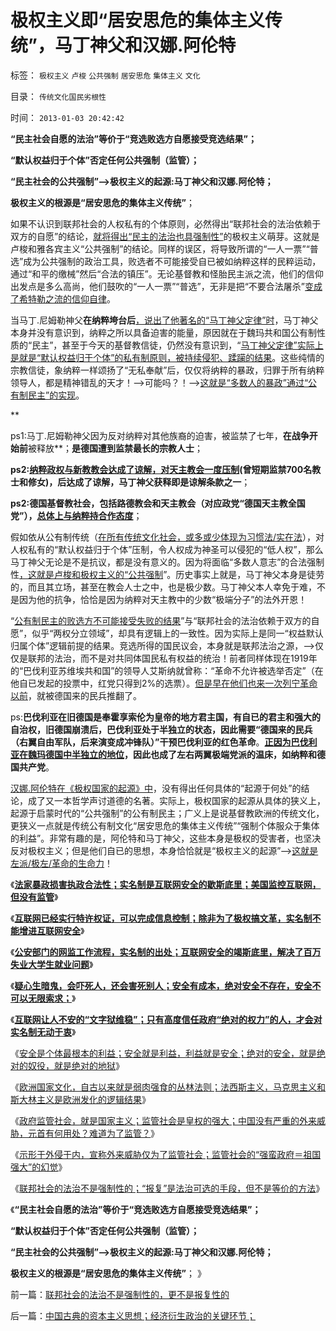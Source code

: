 # 极权主义即“居安思危的集体主义传统”，马丁神父和汉娜.阿伦特

标签： `极权主义` `卢梭` `公共强制` `居安思危` `集体主义` `文化` 

目录： `传统文化国民劣根性`

时间： `2013-01-03 20:42:42`

**“民主社会自愿的法治”等价于“竞选败选方自愿接受竞选结果”；**

**“默认权益归于个体”否定任何公共强制（监管）；**

**“民主社会的公共强制”——>极权主义的起源:马丁神父和汉娜.阿伦特；**

**极权主义的根源是“居安思危的集体主义传统”**；

如果不认识到联邦社会的人权私有的个体原则，必然得出“联邦社会的法治依赖于双方的自愿”的结论，[就将得出“民主的法治也具强制性”](../../../2012/10/2/公有制不存在法治的可行性，虽然私有制也有冤假错案.md)的极权主义萌芽。这就是卢梭和雅各宾主义“公共强制”的结论。同样的误区，将导致所谓的“一人一票”“普选”成为公共强制的政治工具，败选者不可能接受自已被如纳粹这样的民粹运动，通过“和平的缴械”然后“合法的镇压”。无论基督教和怪胎民主派之流，他们的信仰出发点是多么高尚，他们鼓吹的“一人一票”“普选”，无非是把“不要合法屠杀”[变成了希特勒之流的信仰自律](../../../2010/11/19/信神者的暴行，不缺信仰的宗教战争.md)。

当马丁.尼姆勒神父**在纳粹垮台后**[，说出了他著名的“马丁神父定律”时](../../../2010/3/20/马丁神父定律：“合法侵犯人权”无赢家.md)，马丁神父本身并没有意识到，纳粹之所以具备迫害的能量，原因就在于魏玛共和国公有制性质的“民主”，甚至于今天的基督教信徒，仍然没有意识到，“[马丁神父定律”实际上是就是“默认权益归于个体”的私有制原则，被持续侵犯、蹂躏的结果](../../../2011/10/8/马丁神父定律对公有制的恶毒诅咒！.md)。这些纯情的宗教信徒，象纳粹一样颂扬了“无私奉献”后，仅仅将纳粹的暴政，归罪于所有纳粹领导人，都是精神错乱的天才！——>可能吗？！——>[这就是“多数人的暴政”通过“公有制民主”的实现](http://hi.baidu.com/darthchn/blog/item/58b04e0295a3e1e208fa93f8.html)。

**

ps1:马丁.尼姆勒神父因为反对纳粹对其他族裔的迫害，被监禁了七年，**在战争开始前**被释放**；**是德国遭到监禁最长的宗教人士**；

**ps2:[纳粹政权与新教教会达成了谅解，对天主教会一度压制](../../../2012/10/20/天主教关于计划生育，共产主义和法西斯的历史决议；.md)(曾短期监禁700名教士和修女)，后达成了谅解，马丁神父获释即是谅解条款之一**；

**ps2:德国基督教社会，包括路德教会和天主教会（对应政党“德国天主教全国党”），[总体上与纳粹持合作态度](../../../2012/10/31/纳粹和马克思主义的丛林法则，都源自基督教.md)**；

假如依从公有制传统（[在所有传统文化社会，或多或少体现为习惯法/实在法](../../../2012/9/13/瞎了眼的公害，沉默中的国民.md)），对人权私有的“默认权益归于个体”压制，令人权成为神圣可以侵犯的“低人权”，那么马丁神父无论是不是抗议，都是没有意义的。因为将面临“多数人意志”的合法强制性[，这就是卢梭和极权主义的“公共强制](../../../2012/10/27/西方学者如何跳出了“左右”之争？.md)”。历史事实上就是，马丁神父本身是徒劳的，而且其立场，甚至在教会人士之中，也是极少数。马丁神父本人幸免于难，不是因为他的抗争，恰恰是因为纳粹对天主教中的少数“极端分子”的法外开恩！

“[公有制民主的败选方不可能接受失败的结果](../../../2008/11/6/败选者对当选者的支持看民主社会的团结现象.md)”与“联邦社会的法治依赖于双方的自愿”，似乎“两权分立领域”，却具有逻辑上的一致性。因为实际上是同一“权益默认归属个体”逻辑前提的结果。竞选所得的国民议会，本身就是联邦法治之源，——>仅仅是联邦的法治，而不是对共同体国民私有权益的统治！前者同样体现在1919年的“巴伐利亚苏维埃共和国”的领导人艾斯纳就曾称：“革命不允许被选举否定”（在他自已发起的投票中，红党只得到2%的选票）。[但是早在他们也来一次列宁革命以前](../../../2012/10/23/“法西斯主义是行动，从来不是理论”（墨索里尼）；.md)，就被德国来的民兵推翻了。

ps:**巴伐利亚在旧德国是奉霍享索伦为皇帝的地方君主国，有自已的君主和强大的自治权，旧德国崩溃后，巴伐利亚处于半独立的状态，因此需要“德国来的民兵（右翼自由军队，后来演变成冲锋队）”干预巴伐利亚的红色革命**。**[正因为巴伐利亚在魏玛德国中半独立的地位](../../../2012/5/12/戈尔巴乔夫改革失败和魏玛德国纳粹化的共同机理.md)，因此也成了左右两翼极端党派的温床，如纳粹和德国共产党**。

[汉娜.阿伦特在《极权国家的起源》中](../../../2012/10/5/马克思主义在西方传统中根基深厚.md)，没有得出任何具体的“起源于何处”的结论，成了又一本哲学声讨道德的名著。实际上，极权国家的起源从具体的狭义上，起源于启蒙时代的“公共强制”的公有制民主；广义上是说基督教欧洲的传统文化，更狭义一点就是传统公有制文化“居安思危的集体主义传统”“强制个体服众于集体的利益”。非常有趣的是，阿伦特和马丁神父，这些本身是极权的受害者，也坚决反对极权主义；但是他们自已的思想，本身恰恰就是“极权主义的起源”——>[这就是左派/极左/革命的生命力](../../../2009/7/26/极左生命力取决于右派的人格心魔.md)！

《[**法家暴政损害执政合法性；实名制是互联网安全的歇斯底里；美国监控互联网，但没有监管**](../../../2013/1/1/实名制是互联网安全的歇斯底里，美国监控互联网，但不监管.md)》

《[**互联网已经实行特许权证，可以完成信息控制；除非为了极权搞文革，实名制不能增进互联网安全**](../../../2013/1/1/实名制恶化改革合法性，完全无助于互联网安全.md)》

《[**公安部门的网监工作流程，实名制的出处；互联网安全的竭斯底里，解决了百万失业大学生就业问题**](../../../2013/1/2/网监工作流程，实名制的好处.md)》

《[**疑心生暗鬼，会吓死人，还会害死别人；安全有成本，绝对安全不存在，安全不可以无限索求；**](../../../2013/1/2/安全有成本，绝对安全不存在.md)》

《[**互联网让人不安的“文字狱维稳”；只有高度信任政府“绝对的权力”的人，才会对实名制无动于衷**](../../../2013/1/2/宗教战争的彼此残杀，皆因社会安全的歇斯底里；.md)》

《[安全是个体最根本的利益；安全就是利益，利益就是安全；绝对的安全，就是绝对的奴役，就是绝对的地狱](../../../2013/1/2/绝对的安全，就是绝对的奴役，绝对的地狱.md)》

《[欧洲国家文化，自古以来就是弱肉强食的丛林法则；法西斯主义，马克思主义和斯大林主义是欧洲发化的逻辑结果](../../../2012/11/1/欧洲基督教文化，自古以来就是弱肉强食.md)》

《[政府监管社会，就是国家主义；监管社会是皇权的强大；中国没有严重的外来威胁，元首有何用处？难道为了监管？](../../../2013/1/3/政府监管社会，就是国家主义.md)》

《[示形于外侵于内，宣称外来威胁仅为了监管社会；监管社会的“强蛮政府＝祖国强大”的幻觉](../../../2013/1/3/监管的社会和联邦的社会.md)》

《[联邦社会的法治不是强制性的；“报复”是法治可选的手段，但不是等价的方法](../../../2013/1/3/联邦社会的法治不是强制性的，更不是报复性的.md)》

《**“民主社会自愿的法治”等价于“竞选败选方自愿接受竞选结果”；**

**“默认权益归于个体”否定任何公共强制（监管）；**

**“民主社会的公共强制”——>极权主义的起源:马丁神父和汉娜.阿伦特；**

**极权主义的根源是“居安思危的集体主义传统”**； 》



前一篇：[联邦社会的法治不是强制性的，更不是报复性的](../../../2013/1/3/联邦社会的法治不是强制性的，更不是报复性的.md)

后一篇：[中国古典的资本主义思想；经济衍生政治的关键环节；](../../../2013/1/4/中国古典的资本主义思想；经济衍生政治的关键环节；.md)